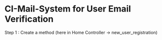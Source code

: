 # CI-Mail-System for User Email Verification
Step 1 : Create a method (here in Home Controller -> new_user_registration)
